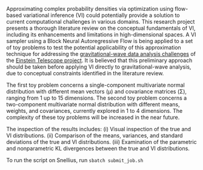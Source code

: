 Approximating complex probability densities via optimization using flow-based variational inference (VI) could potentially provide a solution to current computational challenges in various domains. This research project presents a thorough literature review on the conceptual fundamentals of VI, including its enhancements and limitations in high-dimensional spaces. A VI sampler using a Block Neural Autoregressive Flow is being applied to a set of toy problems to test the potential applicability of this approximation technique for addressing the [gravitational-wave data analysis challenges](https://arxiv.org/abs/2312.11103) of the [Einstein Telescope project](https://www.einsteintelescope-emr.eu/en/). It is believed that this preliminary approach should be taken before applying VI directly to gravitational-wave analysis, due to conceptual constraints identified in the literature review.

The first toy problem concerns a single-component multivariate normal distribution with different mean vectors (µ) and covariance matrices (Σ), ranging from 1 up to 15 dimensions.
The second toy problem concerns a two-component multivariate normal distribution with different means, weights, and covariances, currently explored in 1 to 4 dimensions. The complexity of these toy problems will be increased in the near future.

The inspection of the results includes:
(i) Visual inspection of the true and VI distributions.
(ii) Comparison of the means, variances, and standard deviations of the true and VI distributions.
(iii) Examination of the parametric and nonparametric KL divergences between the true and VI distributions.



To run the script on Snellius, run `sbatch submit_job.sh`
